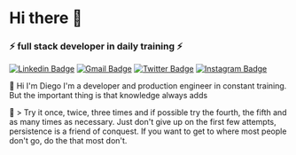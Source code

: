 # Hi there 👋

### ⚡ full stack developer in daily training ⚡

[![Linkedin Badge](https://img.shields.io/badge/-LinkedIn-6633cc?style=flat-square&logo=Linkedin&logoColor=white&link=https://www.linkedin.com/in/diego-bayerl-hupp-2b39801b2//)](https://www.linkedin.com/in/diego-bayerl-hupp-2b39801b2/)
[![Gmail Badge](https://img.shields.io/badge/-Gmail-6633cc?style=flat-square&logo=Gmail&logoColor=white&link=mailto:dbayerlhupp@gmail.com)](mailto:dbayerlhupp@gmail.com)
[![Twitter Badge](https://img.shields.io/badge/-@diego_hupp-6633cc?style=flat-square&labelColor=6633cc&logo=twitter&logoColor=white&link=https://twitter.com/diego_hupp)](https://twitter.com/diego_hupp)
[![Instagram Badge](https://img.shields.io/badge/-intagran-6633cc?style=flat-square&logo=Instagram&logoColor=white&link=https://www.instagram.com/diegobayerlhupp/)](https://www.instagram.com/diegobayerlhupp/)

 🔭 Hi I'm Diego
    I'm a developer and production engineer in constant training. But the important thing is that knowledge always adds
 
🚀 > Try it once, twice, three times and if possible try the fourth, the fifth and as many times as necessary. Just don't give up on the first few attempts, persistence is a friend of conquest. If you want to get to where most people don't go, do the that most don't.
